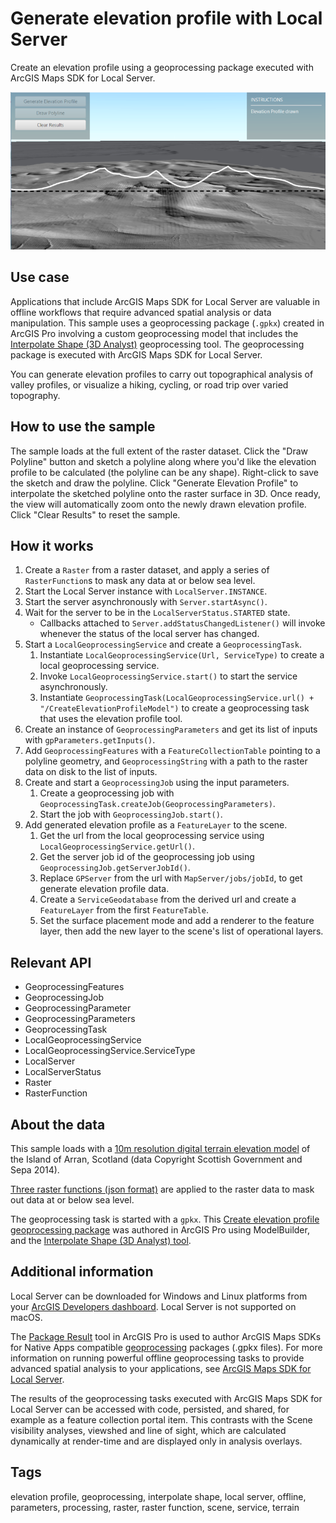 # Generate elevation profile with Local Server

Create an elevation profile using a geoprocessing package executed with ArcGIS Maps SDK for Local Server.

![Image of local server generate elevation profile](LocalServerGenerateElevationProfile.png)

## Use case

Applications that include ArcGIS Maps SDK for Local Server are valuable in offline workflows that require advanced spatial analysis or data manipulation. This sample uses a geoprocessing package (`.gpkx`) created in ArcGIS Pro involving a custom geoprocessing model that includes the [Interpolate Shape (3D Analyst)](https://pro.arcgis.com/en/pro-app/latest/tool-reference/3d-analyst/interpolate-shape.htm) geoprocessing tool. The geoprocessing package is executed with ArcGIS Maps SDK for Local Server.

You can generate elevation profiles to carry out topographical analysis of valley profiles, or visualize a hiking, cycling, or road trip over varied topography.

## How to use the sample

The sample loads at the full extent of the raster dataset. Click the "Draw Polyline" button and sketch a polyline along where you'd like the elevation profile to be calculated (the polyline can be any shape). Right-click to save the sketch and draw the polyline. Click "Generate Elevation Profile" to interpolate the sketched polyline onto the raster surface in 3D. Once ready, the view will automatically zoom onto the newly drawn elevation profile. Click "Clear Results" to reset the sample.

## How it works

1. Create a `Raster` from a raster dataset, and apply a series of `RasterFunction`s to mask any data at or below sea level.
2. Start the Local Server instance with `LocalServer.INSTANCE`.
3. Start the server asynchronously with `Server.startAsync()`.
4. Wait for the server to be in the `LocalServerStatus.STARTED` state.
    * Callbacks attached to `Server.addStatusChangedListener()` will invoke whenever the status of the local server has changed.
5. Start a `LocalGeoprocessingService` and create a `GeoprocessingTask`.
    1. Instantiate `LocalGeoprocessingService(Url, ServiceType)` to create a local geoprocessing service.
    2. Invoke `LocalGeoprocessingService.start()` to start the service asynchronously.
    3. Instantiate `GeoprocessingTask(LocalGeoprocessingService.url() + "/CreateElevationProfileModel")` to create a geoprocessing task that uses the elevation profile tool.
6. Create an instance of `GeoprocessingParameters` and get its list of inputs with `gpParameters.getInputs()`.
7. Add `GeoprocessingFeatures` with a `FeatureCollectionTable` pointing to a polyline geometry, and `GeoprocessingString` with a path to the raster data on disk to the list of inputs.
8. Create and start a `GeoprocessingJob` using the input parameters.
    1. Create a geoprocessing job with `GeoprocessingTask.createJob(GeoprocessingParameters)`.
    2. Start the job with `GeoprocessingJob.start()`.
9. Add generated elevation profile as a `FeatureLayer` to the scene.
    1. Get the url from the local geoprocessing service using `LocalGeoprocessingService.getUrl()`.
    2. Get the server job id of the geoprocessing job using `GeoprocessingJob.getServerJobId()`.
    3. Replace `GPServer` from the url with `MapServer/jobs/jobId`, to get generate elevation profile data.
    4. Create a `ServiceGeodatabase` from the derived url and create a `FeatureLayer` from the first `FeatureTable`.
    5. Set the surface placement mode and add a renderer to the feature layer, then add the new layer to the scene's list of operational layers.

## Relevant API

* GeoprocessingFeatures
* GeoprocessingJob
* GeoprocessingParameter
* GeoprocessingParameters
* GeoprocessingTask
* LocalGeoprocessingService
* LocalGeoprocessingService.ServiceType
* LocalServer
* LocalServerStatus
* Raster
* RasterFunction

## About the data

This sample loads with a [10m resolution digital terrain elevation model](https://www.arcgis.com/home/item.html?id=db9cd9beedce4e0987c33c198c8dfb45) of the Island of Arran, Scotland (data Copyright Scottish Government and Sepa 2014).

[Three raster functions (json format)](https://www.arcgis.com/home/item.html?id=259f420250a444b4944a277eec2c4e42) are applied to the raster data to mask out data at or below sea level.

The geoprocessing task is started with a `gpkx`. This [Create elevation profile geoprocessing package](https://www.arcgis.com/home/item.html?id=831cbdc61b1c4cd3bfedd1af91d09d36) was authored in ArcGIS Pro using ModelBuilder, and the [Interpolate Shape (3D Analyst) tool](https://pro.arcgis.com/en/pro-app/latest/tool-reference/3d-analyst/interpolate-shape.htm).

## Additional information

Local Server can be downloaded for Windows and Linux platforms from your [ArcGIS Developers dashboard](https://developers.arcgis.com/java/local-server/install-and-set-up/). Local Server is not supported on macOS.

The [Package Result](https://pro.arcgis.com/en/pro-app/latest/tool-reference/data-management/package-result.htm) tool in ArcGIS Pro is used to author ArcGIS Maps SDKs for Native Apps compatible [geoprocessing](https://pro.arcgis.com/en/pro-app/latest/help/analysis/geoprocessing/basics/what-is-geoprocessing-.htm) packages (.gpkx files). For more information on running powerful offline geoprocessing tasks to provide advanced spatial analysis to your applications, see [ArcGIS Maps SDK for Local Server](https://developers.arcgis.com/java/local-server/).

The results of the geoprocessing tasks executed with ArcGIS Maps SDK for Local Server can be accessed with code, persisted, and shared, for example as a feature collection portal item. This contrasts with the Scene visibility analyses, viewshed and line of sight, which are calculated dynamically at render-time and are displayed only in analysis overlays.

## Tags

elevation profile, geoprocessing, interpolate shape, local server, offline, parameters, processing, raster, raster function, scene, service, terrain
